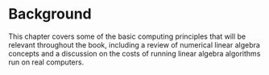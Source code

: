 # Background

This chapter covers some of the basic computing principles that will be relevant throughout the book, including a review of numerical linear algebra concepts and a discussion on the costs of running linear algebra algorithms run on real computers.

